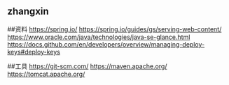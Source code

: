 ## zhangxin

##资料
https://spring.io/
https://spring.io/guides/gs/serving-web-content/
https://www.oracle.com/java/technologies/java-se-glance.html
https://docs.github.com/en/developers/overview/managing-deploy-keys#deploy-keys

##工具
https://git-scm.com/
https://maven.apache.org/
https://tomcat.apache.org/
#